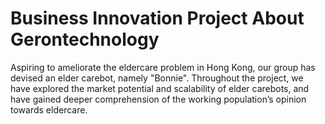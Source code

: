 # Business Innovation Project About Gerontechnology
Aspiring to ameliorate the eldercare problem in Hong Kong, our group has devised an elder carebot, namely "Bonnie". Throughout the project, we have explored the market potential and scalability of elder carebots, and have gained deeper comprehension of the working population’s opinion towards eldercare.
